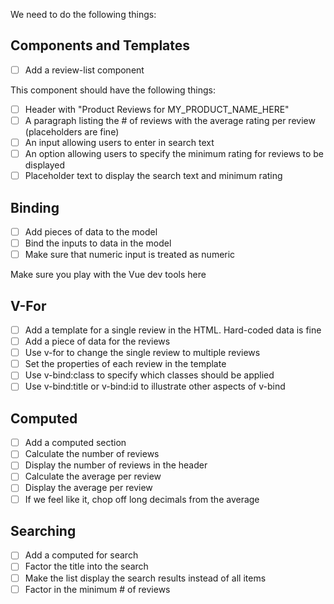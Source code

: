 We need to do the following things:

## Components and Templates

-[ ] Add a review-list component

This component should have the following things:

-[ ] Header with "Product Reviews for MY_PRODUCT_NAME_HERE"
-[ ] A paragraph listing the # of reviews with the average rating per review (placeholders are fine)
-[ ] An input allowing users to enter in search text
-[ ] An option allowing users to specify the minimum rating for reviews to be displayed
-[ ] Placeholder text to display the search text and minimum rating

## Binding

-[ ] Add pieces of data to the model
-[ ] Bind the inputs to data in the model
-[ ] Make sure that numeric input is treated as numeric

Make sure you play with the Vue dev tools here

## V-For

-[ ] Add a template for a single review in the HTML. Hard-coded data is fine
-[ ] Add a piece of data for the reviews
-[ ] Use v-for to change the single review to multiple reviews
-[ ] Set the properties of each review in the template
-[ ] Use v-bind:class to specify which classes should be applied
-[ ] Use v-bind:title or v-bind:id to illustrate other aspects of v-bind

## Computed

-[ ] Add a computed section
-[ ] Calculate the number of reviews
-[ ] Display the number of reviews in the header
-[ ] Calculate the average per review
-[ ] Display the average per review
-[ ] If we feel like it, chop off long decimals from the average

## Searching

-[ ] Add a computed for search
-[ ] Factor the title into the search
-[ ] Make the list display the search results instead of all items
-[ ] Factor in  the minimum # of reviews